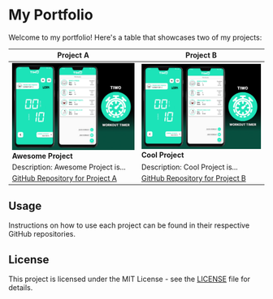 # My Portfolio

Welcome to my portfolio! Here's a table that showcases two of my projects:

| Project A                                                      | Project B                                                      |
| -------------------------------------------------------------- | -------------------------------------------------------------- |
| ![Project A](https://github.com/FabioAndresSQ/FabioAndresSQ/blob/main/TiwoWorkoutTimer.jpg?raw=true) **Awesome Project** | ![Project B](https://github.com/FabioAndresSQ/FabioAndresSQ/blob/main/TiwoWorkoutTimer.jpg?raw=true) **Cool Project**    |
| Description: Awesome Project is...                               | Description: Cool Project is...                                 |
| [GitHub Repository for Project A](https://github.com/your-username/project-a) | [GitHub Repository for Project B](https://github.com/your-username/project-b) |

## Usage

Instructions on how to use each project can be found in their respective GitHub repositories.

## License

This project is licensed under the MIT License - see the [LICENSE](LICENSE) file for details.
